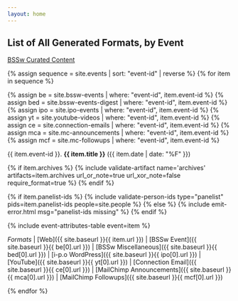 ```yaml
---
layout: home
---
```

## List of All Generated Formats, by Event

[BSSw Curated Content](swr-panels-cc.md)

{% assign sequence = site.events | sort: "event-id" | reverse %}
{% for item in sequence %}

{% assign be = site.bssw-events | where: "event-id", item.event-id %}
{% assign bed = site.bssw-events-digest | where: "event-id", item.event-id %}
{% assign ipo = site.ipo-events | where: "event-id", item.event-id %}
{% assign yt = site.youtube-videos | where: "event-id", item.event-id %}
{% assign ce = site.connection-emails | where: "event-id", item.event-id %}
{% assign mca = site.mc-announcements | where: "event-id", item.event-id %}
{% assign mcf = site.mc-followups | where: "event-id", item.event-id %}

{{ item.event-id }}\. **{{ item.title }}** ({{ item.date | date: "%F" }})

{% if item.archives %}
  {% include validate-artifact name='archives' artifacts=item.archives
    url_or_note=true url_xor_note=false require_format=true %}
{% endif %}

{% if item.panelist-ids %}
  {% include validate-person-ids type="panelist" pids=item.panelist-ids people=site.people %}
{% else %}
  {% include emit-error.html msg="panelist-ids missing" %}
{% endif %}

{% include event-attributes-table event=item %}

*Formats* | [Web]({{ site.baseurl }}{{ item.url }}) | [BSSw Event]({{ site.baseurl }}{{ be[0].url }}) | [BSSw Miscellaneous]({{ site.baseurl }}{{ bed[0].url }}) | [i-p.o WordPress]({{ site.baseurl }}{{ ipo[0].url }})
 | [YouTube]({{ site.baseurl }}{{ yt[0].url }}) | [Connection Email]({{ site.baseurl }}{{ ce[0].url }}) | [MailChimp Announcements]({{ site.baseurl }}{{ mca[0].url }}) | [MailChimp Followups]({{ site.baseurl }}{{ mcf[0].url }})

{% endfor %}
